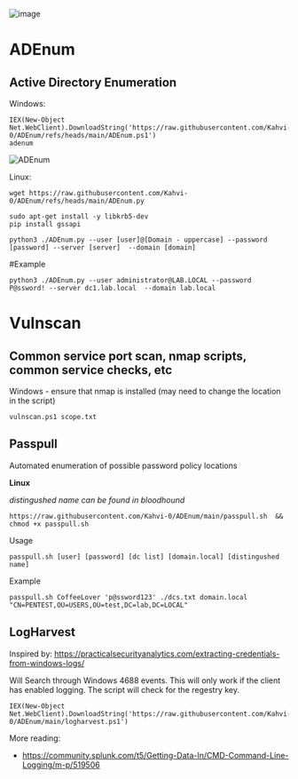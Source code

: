 ![image](https://github.com/user-attachments/assets/74db0dcf-668a-4106-95a7-57274fbd3d75)


# ADEnum 
## Active Directory Enumeration
Windows:
```
IEX(New-Object Net.WebClient).DownloadString('https://raw.githubusercontent.com/Kahvi-0/ADEnum/refs/heads/main/ADEnum.ps1')
adenum
```
![ADEnum](https://github.com/user-attachments/assets/ec4171f6-ea5e-4523-9070-166d6c9a2005)


Linux:
```
wget https://raw.githubusercontent.com/Kahvi-0/ADEnum/refs/heads/main/ADEnum.py 
```

```
sudo apt-get install -y libkrb5-dev
pip install gssapi
```

```
python3 ./ADEnum.py --user [user]@[Domain - uppercase] --password [password] --server [server]  --domain [domain]
```

#Example
```
python3 ./ADEnum.py --user administrator@LAB.LOCAL --password P@ssword! --server dc1.lab.local  --domain lab.local

```



# Vulnscan
## Common service port scan, nmap scripts, common service checks, etc
Windows - ensure that nmap is installed (may need to change the location in the script)
```
vulnscan.ps1 scope.txt
```


## Passpull
Automated enumeration of possible password policy locations 

**Linux**

_distingushed name can be found in bloodhound_

```
https://raw.githubusercontent.com/Kahvi-0/ADEnum/main/passpull.sh  && chmod +x passpull.sh
```

Usage
```
passpull.sh [user] [password] [dc list] [domain.local] [distingushed name]
```
Example
```
passpull.sh CoffeeLover 'p@ssword123' ./dcs.txt domain.local "CN=PENTEST,OU=USERS,OU=test,DC=lab,DC=LOCAL"
```

## LogHarvest
Inspired by: https://practicalsecurityanalytics.com/extracting-credentials-from-windows-logs/

Will Search through Windows 4688 events. This will only work if the client has enabled logging. The script will check for the regestry key. 
```
IEX(New-Object Net.WebClient).DownloadString('https://raw.githubusercontent.com/Kahvi-0/ADEnum/main/logharvest.ps1')
```
More reading:
- https://community.splunk.com/t5/Getting-Data-In/CMD-Command-Line-Logging/m-p/519506
